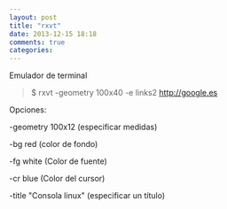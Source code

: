 ```yaml
---
layout: post
title: "rxvt"
date: 2013-12-15 18:18
comments: true
categories: 
---
```

Emulador de terminal

>$ rxvt -geometry 100x40 -e links2 http://google.es

Opciones:

-geometry 100x12  (especificar medidas)

-bg red (color de fondo)

-fg white (Color de fuente)

-cr blue  (Color del cursor)

-title "Consola linux" (especificar un título)

